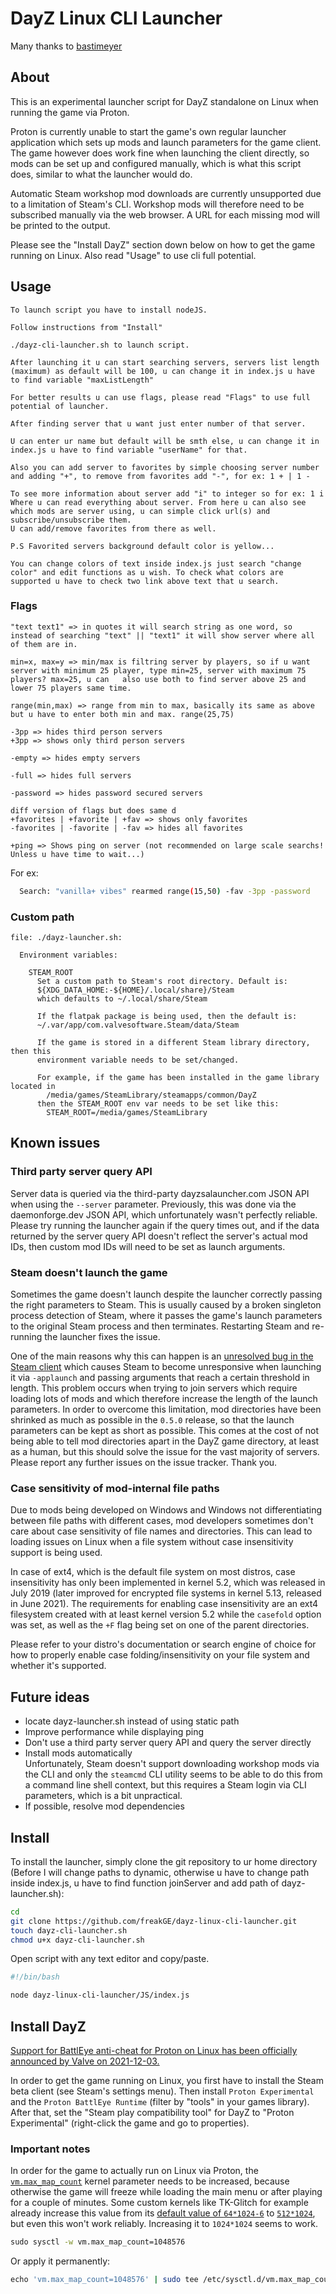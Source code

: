 # DayZ Linux CLI Launcher

Many thanks to [bastimeyer][bastimeyer]

## About

This is an experimental launcher script for DayZ standalone on Linux when running the game via Proton.

Proton is currently unable to start the game's own regular launcher application which sets up mods and launch parameters for the game client. The game however does work fine when launching the client directly, so mods can be set up and configured manually, which is what this script does, similar to what the launcher would do.

Automatic Steam workshop mod downloads are currently unsupported due to a limitation of Steam's CLI. Workshop mods will therefore need to be subscribed manually via the web browser. A URL for each missing mod will be printed to the output.

Please see the "Install DayZ" section down below on how to get the game running on Linux.
Also read "Usage" to use cli full potential.

## Usage

```
To launch script you have to install nodeJS.

Follow instructions from "Install"

./dayz-cli-launcher.sh to launch script.

After launching it u can start searching servers, servers list length (maximum) as default will be 100, u can change it in index.js u have to find variable "maxListLength"

For better results u can use flags, please read "Flags" to use full potential of launcher.

After finding server that u want just enter number of that server.

U can enter ur name but default will be smth else, u can change it in index.js u have to find variable "userName" for that.

Also you can add server to favorites by simple choosing server number and adding "+", to remove from favorites add "-", for ex: 1 + | 1 -

To see more information about server add "i" to integer so for ex: 1 i
Where u can read everything about server. From here u can also see which mods are server using, u can simple click url(s) and subscribe/unsubscribe them.
U can add/remove favorites from there as well.

P.S Favorited servers background default color is yellow...

You can change colors of text inside index.js just search "change color" and edit functions as u wish. To check what colors are supported u have to check two link above text that u search.
```

### Flags

```
"text text1" => in quotes it will search string as one word, so instead of searching "text" || "text1" it will show server where all of them are in.

min=x, max=y => min/max is filtring server by players, so if u want server with minimum 25 player, type min=25, server with maximum 75 players? max=25, u can   also use both to find server above 25 and lower 75 players same time.

range(min,max) => range from min to max, basically its same as above but u have to enter both min and max. range(25,75)

-3pp => hides third person servers
+3pp => shows only third person servers

-empty => hides empty servers

-full => hides full servers

-password => hides password secured servers

diff version of flags but does same d
+favorites | +favorite | +fav => shows only favorites
-favorites | -favorite | -fav => hides all favorites

+ping => Shows ping on server (not recommended on large scale searchs! Unless u have time to wait...)
```

For ex:

```sh
  Search: "vanilla+ vibes" rearmed range(15,50) -fav -3pp -password
```

### Custom path

```
file: ./dayz-launcher.sh:

  Environment variables:

    STEAM_ROOT
      Set a custom path to Steam's root directory. Default is:
      ${XDG_DATA_HOME:-${HOME}/.local/share}/Steam
      which defaults to ~/.local/share/Steam

      If the flatpak package is being used, then the default is:
      ~/.var/app/com.valvesoftware.Steam/data/Steam

      If the game is stored in a different Steam library directory, then this
      environment variable needs to be set/changed.

      For example, if the game has been installed in the game library located in
        /media/games/SteamLibrary/steamapps/common/DayZ
      then the STEAM_ROOT env var needs to be set like this:
        STEAM_ROOT=/media/games/SteamLibrary
```

## Known issues

### Third party server query API

Server data is queried via the third-party dayzsalauncher.com JSON API when using the `--server` parameter. Previously, this was done via the daemonforge.dev JSON API, which unfortunately wasn't perfectly reliable. Please try running the launcher again if the query times out, and if the data returned by the server query API doesn't reflect the server's actual mod IDs, then custom mod IDs will need to be set as launch arguments.

### Steam doesn't launch the game

Sometimes the game doesn't launch despite the launcher correctly passing the right parameters to Steam. This is usually caused by a broken singleton process detection of Steam, where it passes the game's launch parameters to the original Steam process and then terminates. Restarting Steam and re-running the launcher fixes the issue.

One of the main reasons why this can happen is an [unresolved bug in the Steam client](https://github.com/ValveSoftware/steam-for-linux/issues/5753) which causes Steam to become unresponsive when launching it via `-applaunch` and passing arguments that reach a certain threshold in length. This problem occurs when trying to join servers which require loading lots of mods and which therefore increase the length of the launch parameters. In order to overcome this limitation, mod directories have been shrinked as much as possible in the `0.5.0` release, so that the launch parameters can be kept as short as possible. This comes at the cost of not being able to tell mod directories apart in the DayZ game directory, at least as a human, but this should solve the issue for the vast majority of servers. Please report any further issues on the issue tracker. Thank you.

### Case sensitivity of mod-internal file paths

Due to mods being developed on Windows and Windows not differentiating between file paths with different cases, mod developers sometimes don't care about case sensitivity of file names and directories. This can lead to loading issues on Linux when a file system without case insensitivity support is being used.

In case of ext4, which is the default file system on most distros, case insensitivity has only been implemented in kernel 5.2, which was released in July 2019 (later improved for encrypted file systems in kernel 5.13, released in June 2021). The requirements for enabling case insensitivity are an ext4 filesystem created with at least kernel version 5.2 while the `casefold` option was set, as well as the `+F` flag being set on one of the parent directories.

Please refer to your distro's documentation or search engine of choice for how to properly enable case folding/insensitivity on your file system and whether it's supported.

## Future ideas

- locate dayz-launcher.sh instead of using static path
- Improve performance while displaying ping
- Don't use a third party server query API and query the server directly
- Install mods automatically  
  Unfortunately, Steam doesn't support downloading workshop mods via the CLI and only the `steamcmd` CLI utility seems to be able to do this from a command line shell context, but this requires a Steam login via CLI parameters, which is a bit unpractical.
- If possible, resolve mod dependencies

## Install

To install the launcher, simply clone the git repository to ur home directory (Before I will change paths to dynamic, otherwise u have to change path inside index.js, u have to find function joinServer and add path of dayz-launcher.sh):

```sh
cd
git clone https://github.com/freakGE/dayz-linux-cli-launcher.git
touch dayz-cli-launcher.sh
chmod u+x dayz-cli-launcher.sh
```

Open script with any text editor and copy/paste.

```sh
#!/bin/bash

node dayz-linux-cli-launcher/JS/index.js
```

## Install DayZ

[Support for BattlEye anti-cheat for Proton on Linux has been officially announced by Valve on 2021-12-03.][battleye-announcement]

In order to get the game running on Linux, you first have to install the Steam beta client (see Steam's settings menu). Then install `Proton Experimental` and the `Proton BattlEye Runtime` (filter by "tools" in your games library). After that, set the "Steam play compatibility tool" for DayZ to "Proton Experimental" (right-click the game and go to properties).

### Important notes

In order for the game to actually run on Linux via Proton, the [`vm.max_map_count`][vm.max_map_count] kernel parameter needs to be increased, because otherwise the game will freeze while loading the main menu or after playing for a couple of minutes. Some custom kernels like TK-Glitch for example already increase this value from its [default value of `64*1024-6`][vm.max_map_count-default] to [`512*1024`][tkg-kernel-patch], but even this won't work reliably. Increasing it to `1024*1024` seems to work.

```sh
​sudo sysctl -w vm.max_map_count=1048576
```

Or apply it permanently:

```sh
​echo 'vm.max_map_count=1048576' | sudo tee /etc/sysctl.d/vm.max_map_count.conf
```

[bastimeyer]: https://github.com/bastimeyer
[battleye-announcement]: https://store.steampowered.com/news/group/4145017/view/3104663180636096966
[vm.max_map_count]: https://github.com/torvalds/linux/blob/v5.15/Documentation/admin-guide/sysctl/vm.rst#max_map_count
[vm.max_map_count-default]: https://github.com/torvalds/linux/blob/v5.15/include/linux/mm.h#L185-L202
[tkg-kernel-patch]: https://github.com/Frogging-Family/linux-tkg/blob/db405096bd7fb52656fc53f7c5ee87e7fe2f99c9/linux-tkg-patches/5.15/0003-glitched-base.patch#L477-L534
